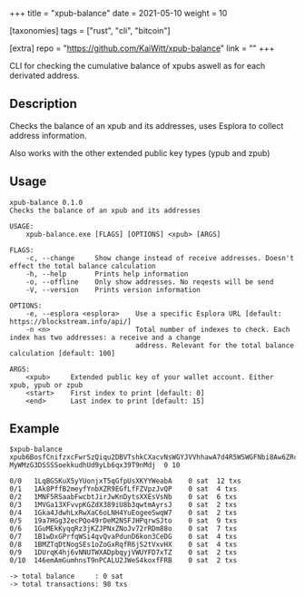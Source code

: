 +++
title = "xpub-balance"
date = 2021-05-10
weight = 10

[taxonomies]
tags = ["rust", "cli", "bitcoin"]

[extra]
repo = "https://github.com/KaiWitt/xpub-balance"
link = ""
+++

CLI for checking the cumulative balance of xpubs aswell as for each derivated address.

<!-- more -->


Description
------------

Checks the balance of an xpub and its addresses, uses Esplora to collect address information.

Also works with the other extended public key types (ypub and zpub)

Usage
------------
```
xpub-balance 0.1.0
Checks the balance of an xpub and its addresses

USAGE:
    xpub-balance.exe [FLAGS] [OPTIONS] <xpub> [ARGS]

FLAGS:
    -c, --change     Show change instead of receive addresses. Doesn't effect the total balance calculation
    -h, --help       Prints help information
    -o, --offline    Only show addresses. No reqests will be send
    -V, --version    Prints version information

OPTIONS:
    -e, --esplora <esplora>    Use a specific Esplora URL [default: https://blockstream.info/api/]
    -n <n>                     Total number of indexes to check. Each index has two addresses: a receive and a change
                               address. Relevant for the total balance calculation [default: 100]

ARGS:
    <xpub>     Extended public key of your wallet account. Either xpub, ypub or zpub
    <start>    First index to print [default: 0]
    <end>      Last index to print [default: 15]
```

Example
------------
```
$xpub-balance xpub6BosfCnifzxcFwrSzQiqu2DBVTshkCXacvNsWGYJVVhhawA7d4R5WSWGFNbi8Aw6ZRc1brx
MyWMzG3DSSSSoekkudhUd9yLb6qx39T9nMdj  0 10

0/0   1LqBGSKuX5yYUonjxT5qGfpUsXKYYWeabA    0 sat  12 txs
0/1   1Ak8PffB2meyfYnbXZR9EGfLfFZVpzJvQP    0 sat  4 txs 
0/2   1MNF5RSaabFwcbtJirJwKnDytsXXEsVsNb    0 sat  6 txs
0/3   1MVGa13XFvvpKGZdX389iU8b3qwtmAyrsJ    0 sat  2 txs
0/4   1Gka4JdwhLxRwXaC6oLNH4YuEogeeSwqW7    0 sat  2 txs
0/5   19a7HGg32ecPQo49rDeM2NSFJHPqrwSJto    0 sat  9 txs
0/6   1GuMEkKyqqRz3jKZJPNxZNoJv72rRDm88o    0 sat  7 txs
0/7   1B1wDxGPrfqWSi4qvQvaPdunD6kon3CeDG    0 sat  4 txs
0/8   1BMZTqDtNogSEs1oZoGxRqfR6jS2tVxvHX    0 sat  4 txs
0/9   1DUrqK4hj6vNNUTWXADpbqyjVWUYFD7xTZ    0 sat  2 txs
0/10  146emAmGumhnsT9nPCALU2JWeS4koxfFRB    0 sat  2 txs

-> total balance     : 0 sat
-> total transactions: 98 txs
```

